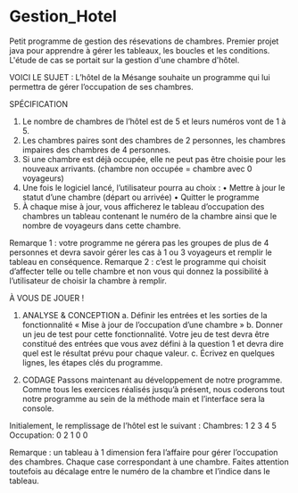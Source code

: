 # Gestion_Hotel
Petit programme de gestion des résevations de chambres.
Premier projet java pour apprendre à gérer les tableaux, les boucles et les conditions.
L'étude de cas se portait sur la gestion d'une chambre d'hôtel.

VOICI LE SUJET :
L’hôtel de la Mésange souhaite un programme qui lui permettra de gérer l’occupation de ses chambres. 

SPÉCIFICATION
  1.	Le nombre de chambres de l’hôtel est de 5 et leurs numéros vont de 1 à 5. 
  2.	Les chambres paires sont des chambres de 2 personnes, les chambres impaires des chambres de 4 personnes. 
  3.	Si une chambre est déjà occupée, elle ne peut pas être choisie pour les nouveaux arrivants. (chambre non occupée = chambre avec 0 voyageurs) 
  4.	Une fois le logiciel lancé, l’utilisateur pourra au choix : 
      • Mettre à jour le statut d’une chambre (départ ou arrivée) 
      • Quitter le programme 
  5.	À chaque mise à jour, vous afficherez le tableau d’occupation des chambres
      un tableau contenant le numéro de la chambre ainsi que le nombre de voyageurs dans cette chambre. 

Remarque 1 : votre programme ne gérera pas les groupes de plus de 4 personnes et devra savoir gérer les cas à 1 ou 3 voyageurs et remplir le tableau en conséquence. 
Remarque 2 : c’est le programme qui choisit d’affecter telle ou telle chambre et non vous qui donnez la possibilité à l’utilisateur de choisir la chambre à remplir.

À VOUS DE JOUER !

1.	ANALYSE & CONCEPTION 
  a.	Définir les entrées et les sorties de la fonctionnalité « Mise à jour de l’occupation d’une chambre » 
  b.	Donner un jeu de test pour cette fonctionnalité. Votre jeu de test devra être constitué des entrées que vous avez défini à la question 1
      et devra dire quel est le résultat prévu pour chaque valeur. 
  c.	Écrivez en quelques lignes, les étapes clés du programme. 

2.	CODAGE 
Passons maintenant au développement de notre programme.
Comme tous les exercices réalisés jusqu’à présent, nous coderons tout notre programme au sein de la méthode main et l’interface sera la console. 

Initialement, le remplissage de l’hôtel est le suivant : 
Chambres:	  1	2	3	4	5
Occupation:	0	2	1	0	0
	
Remarque : un tableau à 1 dimension fera l’affaire pour gérer l’occupation des chambres.
Chaque case correspondant à une chambre. Faites attention toutefois au décalage entre le numéro de la chambre et l’indice dans le tableau.
